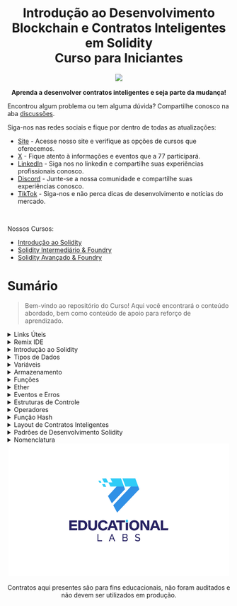 <div align="center">
<h1> Introdução ao Desenvolvimento Blockchain e Contratos Inteligentes em Solidity <br>
Curso para Iniciantes </h1>

<img src="https://blogger.googleusercontent.com/img/a/AVvXsEgmp5we6URvefTI6U46fdVhpByNX9B-m_XWJNSFT81uLIR2CS0WC-690pVd4A5KeDd8DJjuSWOdP9N2oPQm0BaT63Nd2IrArELuBH1eEzjPTHJcjRErtydCDoUOD34zaKIesDZkJsYH0TwDHxY7CvAJg--mn0xD-Asi-kyVlpozkM9JQIBHy_A3AM1tiOM=s16000">

<p align="center"><strong>Aprenda a desenvolver contratos inteligentes e seja parte da mudança!</strong></p>

</div>

Encontrou algum problema ou tem alguma dúvida? Compartilhe conosco na aba [discussões]().

Siga-nos nas redes sociais e fique por dentro de todas as atualizações:

- [Site](https://77innovationlabs.com) - Acesse nosso site e verifique as opções de cursos que oferecemos.
- [X](https://twitter.com/77innovationlabs) - Fique atento à informações e eventos que a 77 participará.
- [LinkedIn](https://www.linkedin.com/company/77Innovationlabs) - Siga nos no linkedin e compartilhe suas experiências profissionais conosco.
- [Discord](https://discord.gg/H2UpdzbbRJ) - Junte-se a nossa comunidade e compartilhe suas experiências conosco.
- [TikTok](https://tiktok.com/@77innovationlabs) - Siga-nos e não perca dicas de desenvolvimento e notícias do mercado.


<br/>

Nossos Cursos:

- [Introdução ao Solidity]()
- [Solidity Intermediário & Foundry]()
- [Solidity Avançado & Foundry]()

# Sumário

> Bem-vindo ao repositório do Curso! Aqui você encontrará o conteúdo abordado, bem como conteúdo de apoio para reforço de aprendizado.

<details>

<summary>Links Úteis</summary>

- [Chainlist]()
- [Testnet Faceuts]()
- [Documentação do Solidity]()

</details>

<details>

<summary>Remix IDE</summary>

</details>

<details>
<summary>Introdução ao Solidity</summary>

<ol>
<li>Licenças</li>
<li>Pragma</li>
</ol>

</details>

<details>
<summary>Tipos de Dados</summary>
<ol>
<li>Tipos de Valor</li>
<li>Tipos de Referência</li>
<li></li>
</ol>
</details>

<details>
<summary>Variáveis</summary>
<ol>
<li>Visibilidade</li>
<li>Tipos</li>
</ol>
</details>

<details>
<summary>Armazenamento</summary>
<ol>
<li>Storage</li>
<li>Memory</li>
<li>Calldata</li>
</ol>
</details>

<details>
<summary>Funções</summary>
<ol>
<li>Estrutura</li>
<li>Visibilidade</li>
<li>Comportamento</li>
<li>Constructor</li>
<li>Modificadores</li>
</ol>
</details>

<details>
<summary>Ether</summary>
<ol>
<li>Variáveis Globais</li>
<li>Extensões do `address`</li>
<li>Envio e Recebimento de ether</li>
</ol>
</details>

<details>
<summary>Eventos e Erros</summary>
<ol>
<li> Utilização e Importância</li>
<li> Declaração de Eventos e Erros</li>
<li> Manipulação de Erros</li>
<li> Boas Práticas </li>
</ol>
</details>

<details>
<summary>Estruturas de Controle</summary>
<ol>
<li>If</li>
<li>Else</li>
<li>Loop</li>
<li>Controle de Fluxo</li>
</ol>
</details>

<details>
<summary>Operadores</summary>
<ol>
<li>Relações</li>
<li>Lógicos</li>
<li>De Atribuição</li>
<li>Condicional</li>
</ol>
</details>

<details>
<summary>Função Hash</summary>
<ol>
<li>keccak256</li>
</ol>
</details>

<details>
<summary>Layout de Contratos Inteligentes</summary>
<ol>
<li>Boas Práticas</li>
<li>Organização do Escopo do Contrato</li>
</ol>
</details>

<details>
<summary>Padrões de Desenvolvimento Solidity</summary>

<ol>
<li>CEI</li>
<li>Pull over Push</li>
<li>Controle de Acesso</li>
<li>State Machine</li>
<li>Lista de Endereços</li>
<li>Comparação de Strings</li>
</ol>

</details>

<details>
<summary>Nomenclatura</summary>

<ol>
<li>Nomenclatura de Funções</li>
<li>Nomenclatura de Variáveis</li>
<li>Nomenclatura de Erros e Eventos</li>
</ol>

</details>

<div align="center">

<img src="./Imagens/Logo_EDUCACIONAL_PRIMARIA_fundo branco.jpg" width="500px" height="300px">

Contratos aqui presentes são para fins educacionais, não foram auditados e não devem ser utilizados em produção.
</div>